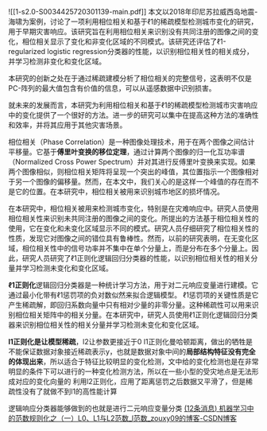 ![[1-s2.0-S0034425720301139-main.pdf]]
本文以2018年印尼苏拉威西岛地震-海啸为案例，讨论了一项利用相位相关和基于ℓ1的稀疏模型检测城市变化的研究，用于早期灾害响应。该研究旨在利用相位相关来识别没有共同注册的图像之间的变化，相位相关显示了变化和非变化区域的不同模式。该研究还评估了ℓ1-regularized logistic regression分类器的性能，以识别相位相关性的相关成分，并学习检测非变化和变化区域。

本研究的创新之处在于通过稀疏建模分析了相位相关的完整信号，这表明不仅是PC-阵列的最大值包含有价值的信息，可以从遥感数据中识别损害。

就未来的发展而言，本研究为利用相位相关和基于ℓ1的稀疏模型检测城市灾害响应中的变化提供了一个很好的方法。进一步的研究可以集中在提高这种方法的准确性和效率，并将其应用于其他灾害场景。

相位相关（Phase Correlation）是一种图像处理技术，用于在两个图像之间估计平移量。它基于**傅里叶变换的移位定理**，通过计算两个图像的归一化互功率谱（Normalized Cross Power Spectrum）并对其进行反傅里叶变换来实现。如果两个图像相似，则相位相关矩阵将呈现一个突出的峰值，其位置指示一个图像相对于另一个图像的偏移量。然而，在本文中，我们关心的是这样一个峰值的存在而不是它的位置。在本研究中，相位相关被用来识别城市地区的损坏情况。

在本研究中，相位相关被用来检测城市变化，特别是在灾难响应中。研究人员使用相位相关性来识别未共同注册的图像之间的变化。所提出的方法基于相位相关性的使用，它在变化和未变化区域显示不同的模式。研究人员仔细研究了相位相关性的性质，发现它对图像之间的错位具有鲁棒性。然而，以前的研究表明，在无变化区域，相位相关性中的信号功率并不集中在单个分量上，而是分布在多个分量上。因此，研究人员研究了ℓ1正则化逻辑回归分类器的性能，以识别相位相关性的相关分量并学习检测未变化和变化区域。

**ℓ1正则化**逻辑回归分类器是一种统计学习方法，用于对二元响应变量进行建模。它通过最小化带有ℓ1惩罚项的负对数似然来拟合逻辑模型。 ℓ1惩罚项的关键性质是它产生稀疏解，即回归系数向量中只有相对少量的非零分量。这种稀疏性可以用来识别相位相关矩阵中的相关分量。在本研究中，研究人员使用ℓ1正则化逻辑回归分类器来识别相位相关性的相关分量并学习检测未变化和变化区域。

**l1正则化是让模型稀疏**，l2让参数更接近于0
l1正则化曼哈顿距离，做出的牺牲是不能保证数据对象接近稀疏表示y，也就是数据对象中间的**局部结构特征没有完全的体现出来**，所以适合于特征比较明显的变化检测，文中给的变化检测也是在非常明显的条件下可以进行的一种变化检测方法，所以在一些小型的受灾地点是无法形成对应的变化向量的
利用l2正则化，应用了距离惩罚之后数据又平滑了，但是稀疏性没有了就做不到l1的高性能计算

逻辑响应分类器能够做到的也就是进行二元响应变量分类
[(12条消息) 机器学习中的范数规则化之（一）L0、L1与L2范数_l范数_zouxy09的博客-CSDN博客](https://blog.csdn.net/zouxy09/article/details/24971995?ADUIN=189151916&ADSESSION=1451702742&ADTAG=CLIENT.QQ.5449_.0&ADPUBNO=26525)
